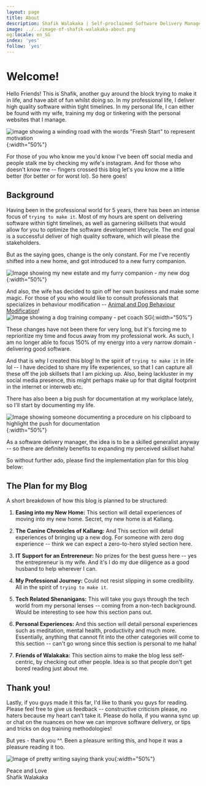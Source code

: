 ```yaml
---
layout: page
title: About
description: Shafik Walakaka | Self-proclaimed Software Delivery Manager. In my professional life, I deliver high quality software within tight timelines. In my personal life, I can either be found with my wife, training my dog or tinkering with the personal websites that I manage. Read on to find out more!
image: ../../image-of-shafik-walakaka-about.png
og:locale: en_SG
index: 'yes'
follow: 'yes'
---
```



# Welcome!
Hello Friends! This is Shafik, another guy around the block trying to make it in life, and have abit of fun whilst doing so. In my professional life, I deliver high quality software within tight timelines. In my personal life, I can either be found with my wife, training my dog or tinkering with the personal websites that I manage. 

![image showing a winding road with the words "Fresh Start" to represent motivation](https://www.studentloanprofessor.com/wp-content/uploads/2023/04/Fresh-Start.jpg){:width="50%"}

For those of you who know me you'd know I've been off social media and people stalk me by checking my wife's instagram. And for those who doesn't know me -- fingers crossed this blog let's you know me a little better (for better or for worst lol). So here goes!

## Background
Having been in the professional world for 5 years, there has been an intense focus of `trying to make it`. Most of my hours are spent on delivering software within tight timelines, as well as garnering skillsets that would allow for you to optimize the software development lifecycle. The end goal is a successful deliver of high quality software, which will please the stakeholders.


But as the saying goes, change is the only constant. For me I've recently shifted into a new home, and got introduced to a new furry companion.

![Image showing my new estate and my furry companion - my new dog](../../img/img-about-page/stormy-and-hdb-block.png){:width="50%"}

And also, the wife has decided to spin off her own business and make some magic. For those of you who would like to consult professionals that specializes in behaviour modification -- [Animal and Dog Behaviour Modification](https://petcoach.sg)! <br>
![Image showing a dog training company - pet coach SG](../../img/img-about-page/pet-coach-sg-website-image.png){:width="50%"}

These changes have not been there for very long, but it's forcing me to reprioritize my time and focus away from my professional work. As such, I am no longer able to focus 150% of my energy into a very narrow domain - delivering good software.

And that is why I created this blog! In the spirit of `trying to make it` in life lol -- I have decided to share my life experiences, so that I can capture all these off the job skillsets that I am picking up. Also, being lackluster in my social media presence, this might perhaps make up for that digital footprint in the internet or interweb etc.

There has also been a big push for documentation at my workplace lately, so I'll start by documenting my life.

![Image showing someone documenting a procedure on his clipboard to highlight the push for documentation](../../img/img-about-page/documentation-clipboard-photo.png){:width="50%"}

As a software delivery manager, the idea is to be a skilled generalist anyway -- so there are definitely benefits to expanding my perceived skillset haha!

So without further ado, please find the implementation plan for this blog below:

## The Plan for my Blog
A short breakdown of how this blog is planned to be structured:

1. **Easing into my New Home:** This section will detail experiences of moving into my new home. Secret, my new home is at Kallang.

2. **The Canine Chronicles of Kallang:** And This section will detail experiences of bringing up a new dog. For someone with zero dog experience -- think we can expect a zero-to-hero styled section here.

3. **IT Support for an Entrereneur:** No prizes for the best guess here -- yes the entrepreneur is my wife. And it's I do my due diligence as a good husband to help wherever I can.

4. **My Professional Journey:** Could not resist slipping in some credibility. All in the spirit of `trying to make it`.

5. **Tech Related Shenanigans:** This will take you guys through the tech world from my personal lenses -- coming from a non-tech background. Would be interesting to see how this section pans out.

6. **Personal Experiences:** And this section will detail personal experiences such as meditation, mental health, productivity and much more. Essentially, anything that cannot fit into the other categories will come to this section -- can't go wrong since this section is personal to me haha!

7. **Friends of Walakaka:** This section aims to make the blog less self-centric, by checking out other people. Idea is so that people don't get bored reading just about me.

## Thank you!
Lastly, if you guys made it this far, I'd like to thank you guys for reading. Please feel free to give us feedback -- constructive criticism please, no haters because my heart can't take it. Please do holla, if you wanna sync up or chat on the nuances on how we can improve software delivery, or tips and tricks on dog training methodologies!

But yes - thank you ^^. Been a pleasure writing this, and hope it was a pleasure reading it too.

![Image of pretty writing saying thank you](https://thumbs.dreamstime.com/b/thank-you-lettering-blurred-lights-background-thank-you-lettering-102011881.jpg){:width="50%"}

Peace and Love<br>
Shafik Walakaka
